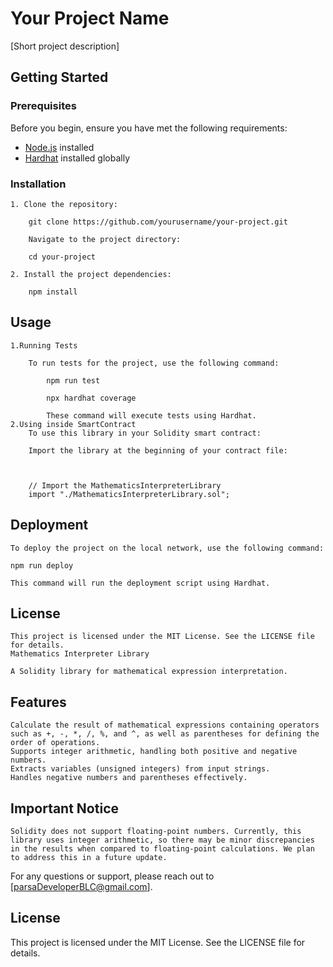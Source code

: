 
# Your Project Name

[Short project description]

## Getting Started

### Prerequisites

Before you begin, ensure you have met the following requirements:

- [Node.js](https://nodejs.org/) installed
- [Hardhat](https://hardhat.org/) installed globally

### Installation

    1. Clone the repository:

        git clone https://github.com/yourusername/your-project.git

        Navigate to the project directory:

        cd your-project

    2. Install the project dependencies:

        npm install

## Usage

    1.Running Tests

        To run tests for the project, use the following command:

            npm run test

            npx hardhat coverage

            These command will execute tests using Hardhat.
    2.Using inside SmartContract
        To use this library in your Solidity smart contract:

        Import the library at the beginning of your contract file:



        // Import the MathematicsInterpreterLibrary
        import "./MathematicsInterpreterLibrary.sol";

## Deployment

    To deploy the project on the local network, use the following command:

    npm run deploy

    This command will run the deployment script using Hardhat.

## License

    This project is licensed under the MIT License. See the LICENSE file for details.
    Mathematics Interpreter Library

    A Solidity library for mathematical expression interpretation.

## Features

    Calculate the result of mathematical expressions containing operators such as +, -, *, /, %, and ^, as well as parentheses for defining the order of operations.
    Supports integer arithmetic, handling both positive and negative numbers.
    Extracts variables (unsigned integers) from input strings.
    Handles negative numbers and parentheses effectively.

## Important Notice

    Solidity does not support floating-point numbers. Currently, this library uses integer arithmetic, so there may be minor discrepancies in the results when compared to floating-point calculations. We plan to address this in a future update.

For any questions or support, please reach out to [parsaDeveloperBLC@gmail.com].

## License

This project is licensed under the MIT License. See the LICENSE file for details.
